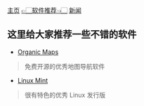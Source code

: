 [主页](./)      [👉🏻软件推荐👈🏻](./software)      [新闻](./news)

## 这里给大家推荐一些不错的软件

- [Organic Maps](./software-organicmaps)
> 免费开源的优秀地图导航软件

- [Linux Mint](./software-linuxmint)
> 很有特色的优秀 Linux 发行版

